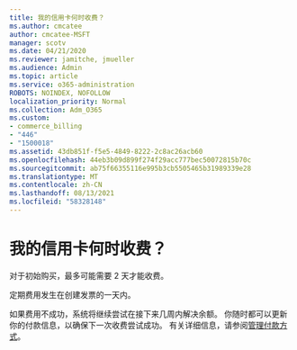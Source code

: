 ```yaml
---
title: 我的信用卡何时收费？
ms.author: cmcatee
author: cmcatee-MSFT
manager: scotv
ms.date: 04/21/2020
ms.reviewer: jamitche, jmueller
ms.audience: Admin
ms.topic: article
ms.service: o365-administration
ROBOTS: NOINDEX, NOFOLLOW
localization_priority: Normal
ms.collection: Adm_O365
ms.custom:
- commerce_billing
- "446"
- "1500018"
ms.assetid: 43db851f-f5e5-4849-8222-2c8ac26acb60
ms.openlocfilehash: 44eb3b09d899f274f29acc777bec50072815b70c
ms.sourcegitcommit: ab75f66355116e995b3cb5505465b31989339e28
ms.translationtype: MT
ms.contentlocale: zh-CN
ms.lasthandoff: 08/13/2021
ms.locfileid: "58328148"
---
```

# <a name="when-is-my-credit-card-charged"></a>我的信用卡何时收费？

对于初始购买，最多可能需要 2 天才能收费。
  
定期费用发生在创建发票的一天内。
  
如果费用不成功，系统将继续尝试在接下来几周内解决余额。 你随时都可以更新你的付款信息，以确保下一次收费尝试成功。 有关详细信息，请参阅[管理付款方式](https://docs.microsoft.com/microsoft-365/commerce/billing-and-payments/manage-payment-methods)。